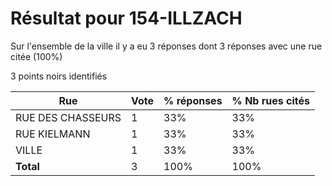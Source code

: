 # Résultat pour 154-ILLZACH

Sur l'ensemble de la ville il y a eu 3 réponses dont 3 réponses avec une rue citée (100%)

3 points noirs identifiés

| Rue | Vote | % réponses | % Nb rues cités|
|-----|------|------------|----------------|
| RUE DES CHASSEURS | 1 | 33% | 33%|
| RUE KIELMANN | 1 | 33% | 33%|
| VILLE | 1 | 33% | 33%|
| **Total** | 3 | 100% | 100%|
